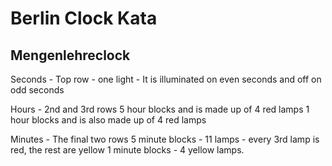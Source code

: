 Berlin Clock Kata
=====================

Mengenlehreclock
------------------

Seconds - Top row - one light - It is illuminated on even seconds and off on odd seconds

Hours - 2nd and 3rd rows 5 hour blocks and is made up of 4 red lamps 1 hour blocks and is also made up of 4 red lamps

Minutes - The final two rows 5 minute blocks - 11 lamps - every 3rd lamp is red, the rest are yellow 1 minute blocks - 4 yellow lamps.
